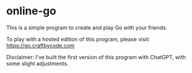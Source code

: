 # online-go

This is a simple program to create and play Go with your friends.

To play with a hosted edition of this program, please visit: https://go.craftbycode.com


Disclaimer:
I've built the first version of this program with ChatGPT, with some slight adjustments.

